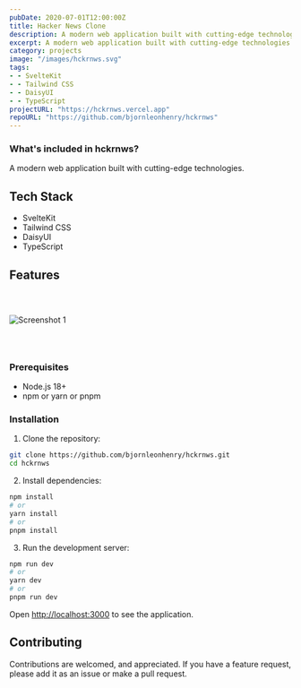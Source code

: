 ```yaml
---
pubDate: 2020-07-01T12:00:00Z
title: Hacker News Clone
description: A modern web application built with cutting-edge technologies.
excerpt: A modern web application built with cutting-edge technologies.
category: projects
image: "/images/hckrnws.svg"
tags:
- - SvelteKit
- - Tailwind CSS
- - DaisyUI
- - TypeScript
projectURL: "https://hckrnws.vercel.app"
repoURL: "https://github.com/bjornleonhenry/hckrnws"
---
```


### What's included in hckrnws?

A modern web application built with cutting-edge technologies.

## Tech Stack

- SvelteKit
- Tailwind CSS
- DaisyUI
- TypeScript

## Features

### &nbsp;

![Screenshot 1](/images/hckrnws-1.webp)

### &nbsp;

### Prerequisites

- Node.js 18+
- npm or yarn or pnpm

### Installation

1. Clone the repository:
```bash
git clone https://github.com/bjornleonhenry/hckrnws.git
cd hckrnws
```

2. Install dependencies:
```bash
npm install
# or
yarn install
# or
pnpm install
```

3. Run the development server:
```bash
npm run dev
# or
yarn dev
# or
pnpm run dev
```

Open [http://localhost:3000](http://localhost:3000) to see the application.

## Contributing

Contributions are welcomed, and appreciated. If you have a feature request, please add it as an issue or make a pull request.
